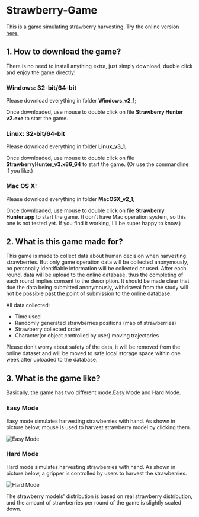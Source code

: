 # Strawberry-Game
This is a game simulating strawberry harvesting. Try the online version [here.](https://hypoxanthineplus.itch.io/strawberry-hunter-demo-v3) 

## 1. How to download the game?
There is no need to install anything extra, just simply download, duoble click and enjoy the game directly!

   ### Windows: 32-bit/64-bit
   Please download everything in folder **Windows_v2_1**;
   
   Once downloaded, use mouse to double click on file **Strawberry Hunter v2.exe** to start the game.

   ### Linux: 32-bit/64-bit
   Please download everything in folder **Linux_v3_1**;
   
   Once downloaded, use mouse to double click on file **StrawberryHunter_v3.x86_64** to start the game. (Or use the commandline if you like.)
   
   ### Mac OS X: 
   Please download everything in folder **MacOSX_v2_1**;
   
   Once downloaded, use mouse to double click on file **Strawberry Hunter.app** to start the game. (I don't have Mac operation system, so this one is not tested yet. If you find it working, I'll be super happy to know.)
   
## 2. What is this game made for?
This game is made to collect data about human decision when harvesting strawberries. But only game operation data will be collected anonymously, no personally identifiable information will be collected or used.  After each round, data will be upload to the online database, thus the completing of each round implies consent to the description. It should be made clear that due the data being submitted anonymously, withdrawal from the study will not be possible past the point of submission to the online database.

All data collected: 
- Time used
- Randomly generated strawberries positions (map of strawberries)
- Strawberry collected order
- Character(or object controlled by user) moving trajectories

Please don't worry about safety of the data, it will be removed from the online dataset and will be moved to safe local storage space within one week after uploaded to the database.


## 3. What is the game like?
Basically, the game has two different mode.Easy Mode and Hard Mode.
### Easy Mode
Easy mode simulates harvesting strawberries with hand. As shown in picture below, mouse is used to harvest strawberry model by clicking them.

![Easy Mode](https://github.com/HypoXanthine/Strawberry-Game/blob/master/Images/Easy123_new.png)

### Hard Mode
Hard mode simulates harvesting strawberries with hand. As shown in picture below, a gripper is controlled by users to harvest the strawberries.

![Hard Mode](https://github.com/HypoXanthine/Strawberry-Game/blob/master/Images/Hard123_new.png)

The strawberry models' distribution is based on real strawberry distribution, and the amount of strawberries per round of the game is slightly scaled down.



